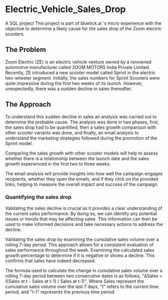 # Electric_Vehicle_Sales_Drop
A SQL project
This project is part of bluetick.ai 's micro experience with the objective to determine a likely cause for the sales drop of the Zoom electric scooters.
## The Problem
Zoom Electric (ZE) is an electric vehicle venture owned by a renowned automotive manufacturer called ZOOM MOTORS India Private Limited. Recently, ZE introduced a new scooter model called Sprint in the electric two-wheeler segment. Initially, the sales numbers for Sprint Scooters were quite impressive during the first two weeks of its launch. However, unexpectedly, there was a sudden decline in sales thereafter.
## The Approach
To understand this sudden decline in sales an analysis was carried out to determine the probable cause. The analysis was done in two phases, first, the sales drop had to be quantified, then a sales growth comparison with other scooter variants was done, and finally, an email analysis to understand the marketing strategies followed during the promotion of the Sprint model.

Comparing the sales growth with other scooter models will help to assess whether there is a relationship between the launch date and the sales growth experienced in the first two to three weeks.

The email analysis will provide insights into how well the campaign engages recipients, whether they open the emails, and if they click on the provided links, helping to measure the overall impact and success of the campaign.
### Quantifying the sales drop
Validating the sales decline is crucial as it provides a clear understanding of the current sales performance. By doing so, we can identify any potential issues or trends that may be affecting sales. This information can then be used to make informed decisions and take necessary actions to address the decline.

Validating the sales drop by examining the cumulative sales volume over a rolling 7-day period. This approach allows for a consistent evaluation of sales performance throughout the week. Examining the calculated sales growth percentage to determine if it is negative or shows a decline. This confirms that sales have indeed decreased.

The formula used to calculate the change in cumulative sales volume over a rolling 7-day period between two consecutive dates is as follows,
"ΔSales = ((Sales at t - Sales at t-1) / Sales at t-1)",
Where Sales represent the cumulative sales volume over the last 7 days, "t" refers to the current time period, and "t-1" represents the previous time period
